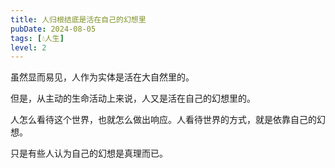 ```yaml
---
title: 人归根结底是活在自己的幻想里
pubDate: 2024-08-05
tags: [💧人生]
level: 2
---
```


虽然显而易见，人作为实体是活在大自然里的。

但是，从主动的生命活动上来说，人又是活在自己的幻想里的。

人怎么看待这个世界，也就怎么做出响应。人看待世界的方式，就是依靠自己的幻想。

只是有些人认为自己的幻想是真理而已。

